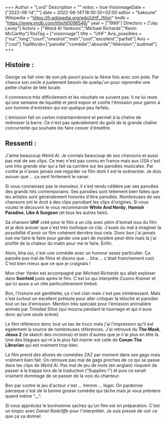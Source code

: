 +++
Author = "Lord"
Description = ""
notoc = true
VisionnageDate = ["2022-08-14",""]
date = 2022-08-14T18:30:30+02:00
editor = "kakoune"
Wikipedia = "https://fr.wikipedia.org/wiki/UHF_(film)"
Imdb = "https://www.imdb.com/title/tt0098546/"
year = ["1989"]
Directors = ["Jay Levey"]
Actors = ["Weird Al Yankovic","Michael Richards","Kevin McCarthy"]
RssTag = ["visionnage"]
title = "UHF"
Avis_possibles = ["nul","long","court","oneshot","meh","cool","excellent","parfait"]
Avis = ["cool"] 
TopWords=["parodie","comédie","absurde","télévision","audimat"]
+++
## Histoire :
*George* se fait virer de son job pourri pours la Xème fois avec son pote.
Par chance son oncle a justement besoin de quelqu'un pour reprendre une petite chaîne de télé locale.

Il commence très difficilement et les résultats ne suivent pas.
Il ne lui reste qu'une semaine de liquidité et perd espoir et confie l'émission pour gamin à son homme d'entretien qui est quelque peu farfelu.

L'émission fait un carton instantannément et permet à la chaîne de redresser la barre.
Ce n'est pas spécialement du goût de la grande chaîne concurrente qui souhaite les faire cesser d'émettre.

## Ressenti :
J'aime beaucoup *Weird Al*.
Je connais beaucoup de ses chansons et aussi pas mal de ses clips.
Ce mec n'est pas connu en france mais aux USA c'est une très grande star qui a fait sa carrière sur les parodies musicales.
Par contre je n'avais jamais osé regarder ce film dont il est le scénariste.
Je dois avouer que … ça sent fortement le nanar.

Si vous connaissez pas le monsieur, il s'est rendu célèbre par ses parodies des grands hits contemporains.
Ses parodies sont tellement bien faites que les artistes sont généralement honorés d'être parodiés.
Nombreuses de ses chansons ont le droit à des clips parodiant les clips d'origines.
Si vous voulez le découvrir le vous recommande **White And Nerdy**, **Hamish Paradise**, **Like A Surgeon** (et tous les autres hein).

Sa chanson **UHF** créé pour le film a un clip avec plein d'extrait issu du film et je dois avouer que c'est très loufoque ce clip.
J'avais du mal à imaginer la possibilité d'avoir un film cohérent derrière tout cela.
Donc bon j'ai jamais osé me faire le faire pour garder une part de mystère peut-être mais là j'ai profité de la chaleur du matin pour me le faire.
Enfin.

Alors, bha oui, c'est une comédie avec un humour assez particulier.
Ça parodie pas mal de films et disons que … bha … c'était franchement cool.
C'est bien mieux que ce que je craignais !

Mon cher *Yanko* est accompagné par *Michael Richards* qui allait exploser dans **Seinfeld** juste après le film.
C'est lui qui interprête *Cosmo Kramer* et qui ici aussi a un rôle particulièrement timbré.

Bon, l'histoire est gentillette, ça c'est clair mais c'est pas inintéressant.
Mais c'est surtout un excellent prétexte pour aller critiquer la téloche et parodier tout un tas d'émission.
Mention très spéciale pour l'émission animalière animée par *Trinidad Silva* (qui mourra pendant le tournage et qui n'aura donc qu'une seule scène).

Le film référence donc tout un tas de trucs mais j'ai l'impression qu'il est également la source de nombreuses références.
J'ai retrouvé du **The Mask**, **Jésus 2** (le sketch des inconnus) et bien d'autres que je n'ai plus en tête là.
Une des blagues qui m'a le plus fait marrer est celle de **Conan The Librarian** qui est vraiment trop bien.

Le film prend des allures de comédies ZAZ par moment dans ses gags mais vraiment bien fait.
On retrouve pas mal de gags proches de ce qui se passe dans les clips de *Weird Al*.
Pas mal de jeu de mots (en anglais) risquent de passer à la trappe lors de la traduction (“Supplies !”) et puis ce serait vraiment dommage de se passer de la voix du chanteur.

Bon par contre le jeu d'acteur c'est … hmmm … léger.
On pardonne parceque c'est de la bonne grosse comédie qui tâche mais je vous préviens quand même ^__^.

Si vous appréciez le bonhomme sachez qu'un film est en préparation.
C'est un biopic avec *Daniel Radcliffe* pour l'interprêter.
Je suis pressé de voir ce que ça va donner.
